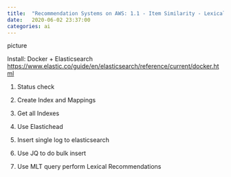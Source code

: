 ```yaml
---
title:  "Recommendation Systems on AWS: 1.1 - Item Similarity - Lexical"
date:   2020-06-02 23:37:00
categories: ai
---
```


picture

Install: Docker + Elasticsearch
https://www.elastic.co/guide/en/elasticsearch/reference/current/docker.html

1. Status check

1. Create Index and Mappings

1. Get all Indexes

1. Use Elastichead

1. Insert single log to elasticsearch

1. Use JQ to do bulk insert

1. Use MLT query perform Lexical Recommendations
